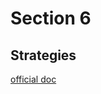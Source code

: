 # Section 6
## Strategies

[official doc](https://docs.ansible.com/ansible/latest/playbook_guide/playbooks_strategies.html)